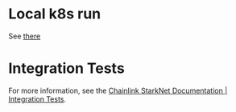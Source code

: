 # Local k8s run
See [there](../docs/integration-tests/README.md)
# Integration Tests
For more information, see the [Chainlink StarkNet Documentation | Integration Tests](../docs/integration-tests).